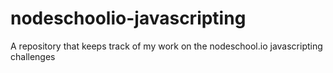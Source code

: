 # nodeschoolio-javascripting
A repository that keeps track of my work on the nodeschool.io javascripting challenges
